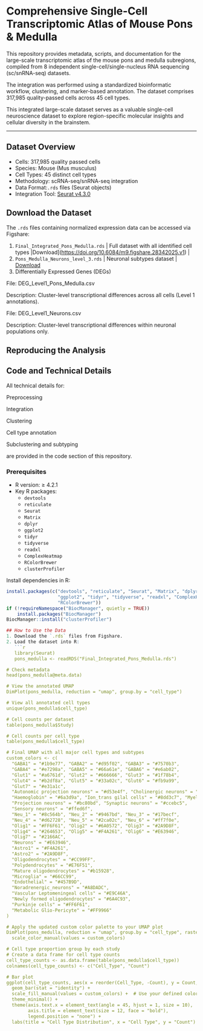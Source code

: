 # Comprehensive Single-Cell Transcriptomic Atlas of Mouse Pons & Medulla

This repository provides metadata, scripts, and documentation for the large-scale transcriptomic atlas of the mouse pons and medulla subregions, compiled from 8 independent single-cell/single-nucleus RNA sequencing (sc/snRNA-seq) datasets. 

The integration was performed using a standardized bioinformatic workflow, clustering, and marker-based annotation. The dataset comprises 317,985 quality-passed cells across 45 cell types.

This integrated large-scale dataset serves as a valuable single-cell neuroscience dataset to explore region-specific molecular insights and cellular diversity in the brainstem.

---

## Dataset Overview
- Cells: 317,985 quality passed cells
- Species: Mouse (Mus musculus)
- Cell Types: 45 distinct cell types
- Methodology: scRNA-seq/snRNA-seq integration
- Data Format:`.rds` files (Seurat objects)
- Integration Tool: [Seurat v4.3.0](https://satijalab.org/seurat/)

## Download the Dataset
The `.rds` files containing normalized expression data can be accessed via Figshare:
1. `Final_Integrated_Pons_Medulla.rds` | Full dataset with all identified cell types |Download](https://doi.org/10.6084/m9.figshare.28342025.v1) |
2. `Pons_Medulla_Neurons_level_3.rds` | Neuronal subtypes dataset | [Download](https://doi.org/10.6084/m9.figshare.28342025.v1)
3. Differentially Expressed Genes (DEGs)

File: DEG_Level1_Pons_Medulla.csv

Description: Cluster-level transcriptional differences across all cells (Level 1 annotations).

File: DEG_Level1_Neurons.csv

Description: Cluster-level transcriptional differences within neuronal populations only.

## Reproducing the Analysis
## Code and Technical Details
All technical details for:

Preprocessing

Integration

Clustering

Cell type annotation

Subclustering and subtyping

are provided in the code section of this repository. 

### Prerequisites
- R version: ≥ 4.2.1
- Key R packages:
  - `devtools`
  - `reticulate`
  - `Seurat`
  - `Matrix`
  - `dplyr`
  - `ggplot2`
  - `tidyr`
  - `tidyverse`
  - `readxl`
  - `ComplexHeatmap`
  - `RColorBrewer`
  - `clusterProfiler`

Install dependencies in R:
```R
install.packages(c("devtools", "reticulate", "Seurat", "Matrix", "dplyr", 
                   "ggplot2", "tidyr", "tidyverse", "readxl", "ComplexHeatmap", 
                   "RColorBrewer"))
if (!requireNamespace("BiocManager", quietly = TRUE))
    install.packages("BiocManager")
BiocManager::install("clusterProfiler")

## How to Use the Data
1. Download the `.rds` files from Figshare.
2. Load the dataset into R:
   ```r
   library(Seurat)
   pons_medulla <- readRDS("Final_Integrated_Pons_Medulla.rds")

# Check metadata
head(pons_medulla@meta.data)

# View the annotated UMAP
DimPlot(pons_medulla, reduction = "umap", group.by = "cell_type")

# View all annotated cell types
unique(pons_medulla$cell_type)

# Cell counts per dataset
table(pons_medulla$Study)

# Cell counts per cell type
table(pons_medulla$cell_type)

# Final UMAP with all major cell types and subtypes
custom_colors <- c(
  "GABA1" = "#1b9e77", "GABA2" = "#d95f02", "GABA3" = "#7570b3", 
  "GABA4" = "#e7298a", "GABA5" = "#66a61e", "GABA6" = "#e6ab02",
  "Glut1" = "#a6761d", "Glut2" = "#666666", "Glut3" = "#1f78b4", 
  "Glut4" = "#b2df8a", "Glut5" = "#33a02c", "Glut6" = "#fb9a99", 
  "Glut7" = "#e31a1c",
  "Autonomic projection neurons" = "#d53e4f", "Cholinergic neurons" = "#ff7f00", 
  "Haemoglobin" = "#6a3d9a", "Ion_trans gilal cells" = "#8dd3c7", "Myelinating neurons" = "#b3de69", 
  "Projection neurons" = "#bc80bd", "Synaptic neurons" = "#ccebc5", 
  "Sensory neurons" = "#ffed6f",
  "Neu_1" = "#8c564b", "Neu_2" = "#9467bd", "Neu_3" = "#17becf", 
  "Neu_4" = "#d62728", "Neu_5" = "#2ca02c", "Neu_6" = "#ff7f0e",
  "Olig1" = "#FF6F61", "Olig2" = "#6A0572", "Olig3" = "#2A9D8F", 
  "Olig4" = "#264653", "Olig5" = "#F4A261", "Olig6" = "#E63946",
  "Olig7" = "#2166AC",
  "Neurons" = "#E63946",                
  "Astro1" = "#F4A261",                
  "Astro2" = "#2A9D8F",                 
  "Oligodendrocytes" = "#CC99FF",        
  "Polydendrocytes" = "#E76F51",         
  "Mature oligodendrocytes" = "#b15928",
  "Microglia" = "#66CC99",               
  "Endothelial" = "#457B9D",             
  "Noradrenergic_neurons" = "#A8DADC",   
  "Vascular Leptomeningeal cells" = "#E9C46A", 
  "Newly formed oligodendrocytes" = "#6A4C93", 
  "Purkinje cells" = "#FF6F61",          
  "Metabolic Glio-Pericyte" = "#FF9966"  
)

# Apply the updated custom color palette to your UMAP plot
DimPlot(pons_medulla, reduction = "umap", group.by = "cell_type", raster = FALSE, pt.size = 0.2, label = FALSE) + 
  scale_color_manual(values = custom_colors) 

# Cell type proportion group by each study
# Create a data frame for cell type counts
cell_type_counts <- as.data.frame(table(pons_medulla$cell_type))
colnames(cell_type_counts) <- c("Cell_Type", "Count")

# Bar plot
ggplot(cell_type_counts, aes(x = reorder(Cell_Type, -Count), y = Count, fill = Cell_Type)) +
  geom_bar(stat = "identity") +
  scale_fill_manual(values = custom_colors) +  # Use your defined colors
  theme_minimal() +
  theme(axis.text.x = element_text(angle = 45, hjust = 1, size = 10),  # Adjust text
        axis.title = element_text(size = 12, face = "bold"),
        legend.position = "none") +
  labs(title = "Cell Type Distribution", x = "Cell Type", y = "Count")

